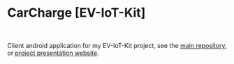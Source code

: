 # CarCharge [EV-IoT-Kit]
<br>

Client android application for my EV-IoT-Kit project, see the [main repository](https://github.com/m4rtin195/EV-IoT-Kit),  
or [project presentation website](https://m4rtin195.github.io/EV-IoT-Kit).
